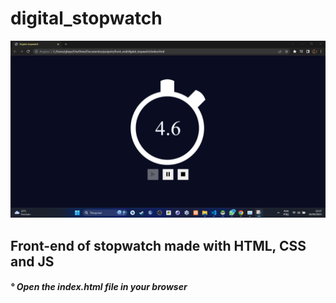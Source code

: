 # digital_stopwatch

<div> <img src="https://raw.githubusercontent.com/gheysiell/images/main/digital_stopwatch.png" /> </div>
<div> <h2> Front-end of stopwatch made with HTML, CSS and JS </h2> </div>
<div> <h5> ° Open the index.html file in your browser </h5> </div>